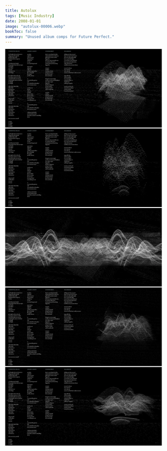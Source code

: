 ```yaml
---
title: Autolux
tags: [Music Industry]
date: 2008-01-01
image: "autolux-00006.webp"
bookToc: false
summary: "Unused album comps for Future Perfect."
---
```


![](autolux-00001.webp)
![](autolux-00002.webp)
![](autolux-00003.webp)
![](autolux-00004.webp)
![](autolux-00005.webp)